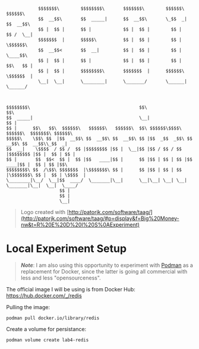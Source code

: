 ```text
            $$$$$$$\        $$$$$$$$\       $$$$$$$\        $$$$$$\        $$$$$$\                           
            $$  __$$\       $$  _____|      $$  __$$\       \_$$  _|      $$  __$$\                          
            $$ |  $$ |      $$ |            $$ |  $$ |        $$ |        $$ /  \__|                         
            $$$$$$$  |      $$$$$\          $$ |  $$ |        $$ |        \$$$$$$\                           
            $$  __$$<       $$  __|         $$ |  $$ |        $$ |         \____$$\                          
            $$ |  $$ |      $$ |            $$ |  $$ |        $$ |        $$\   $$ |                         
            $$ |  $$ |      $$$$$$$$\       $$$$$$$  |      $$$$$$\       \$$$$$$  |                         
            \__|  \__|      \________|      \_______/       \______|       \______/                          
                                                                                                 
                                                                                                 
                                                                                                 
$$$$$$$$\                                         $$\                                    $$\     
$$  _____|                                        \__|                                   $$ |    
$$ |      $$\   $$\  $$$$$$\   $$$$$$\   $$$$$$\  $$\ $$$$$$\$$$$\   $$$$$$\  $$$$$$$\ $$$$$$\   
$$$$$\    \$$\ $$  |$$  __$$\ $$  __$$\ $$  __$$\ $$ |$$  _$$  _$$\ $$  __$$\ $$  __$$\\_$$  _|  
$$  __|    \$$$$  / $$ /  $$ |$$$$$$$$ |$$ |  \__|$$ |$$ / $$ / $$ |$$$$$$$$ |$$ |  $$ | $$ |    
$$ |       $$  $$<  $$ |  $$ |$$   ____|$$ |      $$ |$$ | $$ | $$ |$$   ____|$$ |  $$ | $$ |$$\ 
$$$$$$$$\ $$  /\$$\ $$$$$$$  |\$$$$$$$\ $$ |      $$ |$$ | $$ | $$ |\$$$$$$$\ $$ |  $$ | \$$$$  |
\________|\__/  \__|$$  ____/  \_______|\__|      \__|\__| \__| \__| \_______|\__|  \__|  \____/ 
                    $$ |                                                                         
                    $$ |                                                                         
                    \__|                     
```

> Logo created with [http://patorjk.com/software/taag/](http://patorjk.com/software/taag/#p=display&f=Big%20Money-nw&t=R%20E%20D%20I%20S%0AExperiment)

# Local Experiment Setup

> _**Note**_: I am also using this opportunity to experiment with [Podman](https://podman.io/) as a replacement for Docker, since the latter is going all commercial with less and less "opensourceness".

The official image I will be using is from Docker Hub: https://hub.docker.com/_/redis

Pulling the image:

```shell
podman pull docker.io/library/redis
```

Create a volume for persistance:

```shell
podman volume create lab4-redis
```
